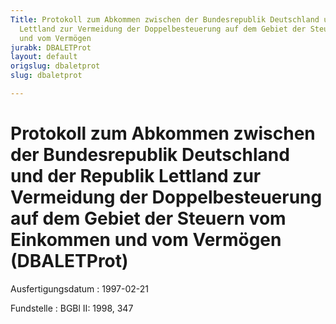 ```yaml
---
Title: Protokoll zum Abkommen zwischen der Bundesrepublik Deutschland und der Republik
  Lettland zur Vermeidung der Doppelbesteuerung auf dem Gebiet der Steuern vom Einkommen
  und vom Vermögen
jurabk: DBALETProt
layout: default
origslug: dbaletprot
slug: dbaletprot

---
```


# Protokoll zum Abkommen zwischen der Bundesrepublik Deutschland und der Republik Lettland zur Vermeidung der Doppelbesteuerung auf dem Gebiet der Steuern vom Einkommen und vom Vermögen (DBALETProt)

Ausfertigungsdatum
:   1997-02-21

Fundstelle
:   BGBl II: 1998, 347

